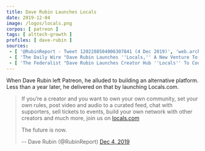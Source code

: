 ```yaml
---
title: Dave Rubin Launches Locals
date: 2019-12-04
image: /logos/locals.png
corpos: [ patreon ]
tags: [ alttech-growth ]
profiles: [ dave-rubin ]
sources:
 - [ '@RubinReport - Tweet 1202288504006307841 (4 Dec 2019)', 'web.archive.org/web/20191204180817/https:/twitter.com/RubinReport/status/1202288504006307841' ]
 - [ 'The Daily Wire "Dave Rubin Launches ''Locals,'' A New Venture To Combat Big Tech Censorship" by Josh Hammer (5 Dec 2019)', 'www.dailywire.com/news/dave-rubin-launches-locals-a-new-venture-to-combat-big-tech-censorship' ]
 - [ 'The Federalist "Dave Rubin Launches Creator Hub ''Locals'' To Counter Big Tech: ''Small Is The New Big''" by Kylee Zempel (6 Dec 2019)', 'thefederalist.com/2019/12/06/dave-rubin-launches-creator-hub-locals-to-counter-big-tech-small-is-the-new-big/' ]
---
```


When Dave Rubin left Patreon, he alluded to building an alternative platform.
Less than a year later, he delivered on that by launching Locals.com.

> If you’re a creator and you want to own your own community, set your own rules, post video and audio to a curated feed, chat with supporters, sell tickets to events, build your own network with other creators and much more, join us on [locals.com](http://locals.com)
>
> The future is now.
>
> -- Dave Rubin (@RubinReport) [Dec 4, 2019](https://web.archive.org/web/20191204180817/https:/twitter.com/RubinReport/status/1202288504006307841)
